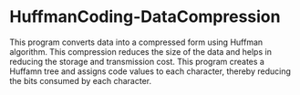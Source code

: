 # HuffmanCoding-DataCompression

This program converts data into a compressed form using Huffman algorithm. This compression reduces the size of the data and helps in reducing the storage and transmission cost. This program creates a Huffamn tree and assigns code values to each character, thereby reducing the bits consumed by each character.
